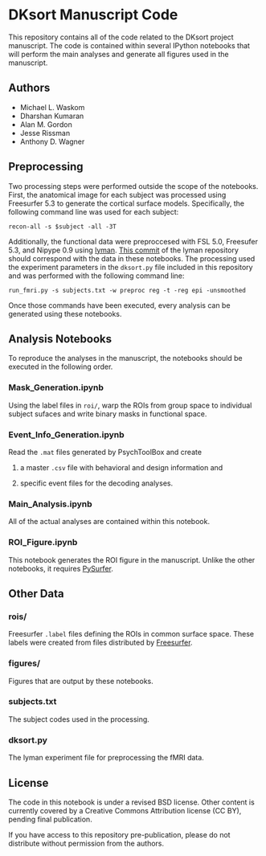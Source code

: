 DKsort Manuscript Code
======================

This repository contains all of the code related to the DKsort project manuscript. The code is contained within several IPython notebooks that will perform the main analyses and generate all figures used in the manuscript.

Authors
-------

- Michael L. Waskom
- Dharshan Kumaran
- Alan M. Gordon
- Jesse Rissman
- Anthony D. Wagner

Preprocessing
-------------

Two processing steps were performed outside the scope of the notebooks. First,
the anatomical image for each subject was processed using Freesurfer 5.3 to
generate the cortical surface models. Specifically, the following command line
was used for each subject:

    recon-all -s $subject -all -3T

Additionally, the functional data were preproccesed with FSL 5.0, Freesufer
5.3, and Nipype 0.9 using [lyman](http://stanford.edu/~mwaskom/software/lyman).
[This commit](
https://github.com/mwaskom/lyman/commit/8c51fdf02350e27057713165fbb05b90b6cedc69)
of the lyman repository should correspond with the data in these notebooks. The
processing used the experiment parameters in the `dksort.py` file included in
this repository and was performed with the following command line:

    run_fmri.py -s subjects.txt -w preproc reg -t -reg epi -unsmoothed

Once those commands have been executed, every analysis can be generated using
these notebooks.

Analysis Notebooks
------------------

To reproduce the analyses in the manuscript, the notebooks should be executed
in the following order.

### Mask_Generation.ipynb

Using the label files in `roi/`, warp the ROIs from group space to individual
subject sufaces and write binary masks in functional space.

### Event_Info_Generation.ipynb

Read the `.mat` files generated by PsychToolBox and create

1. a master `.csv` file with behavioral and design information and

2. specific event files for the decoding analyses.

### Main_Analysis.ipynb

All of the actual analyses are contained within this notebook.

### ROI_Figure.ipynb

This notebook generates the ROI figure in the manuscript. Unlike the other
notebooks, it requires [PySurfer](http://pysurfer.github.io).

Other Data
----------

### rois/

Freesurfer `.label` files defining the ROIs in common surface space. These
labels were created from files distributed by
[Freesurfer](http://ftp.nmr.mgh.harvard.edu/fswiki/CorticalParcellation_Yeo2011).

### figures/

Figures that are output by these notebooks.

### subjects.txt

The subject codes used in the processing.

### dksort.py

The lyman experiment file for preprocessing the fMRI data.

License 
-------

The code in this notebook is under a revised BSD license. Other content is
currently covered by a Creative Commons Attribution license (CC BY), pending
final publication.

If you have access to this repository pre-publication, please do not distribute
without permission from the authors.
